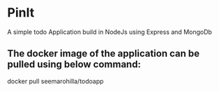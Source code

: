 # PinIt
A simple todo Application build in NodeJs using Express and MongoDb
## The docker image of the application can be pulled using below command:
docker pull seemarohilla/todoapp
